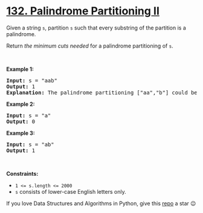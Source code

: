 # [132. Palindrome Partitioning II][title]

<p>Given a string <code>s</code>, partition <code>s</code> such that every substring of the partition is a palindrome.</p>
<p>Return <em>the minimum cuts needed</em> for a palindrome partitioning of <code>s</code>.</p>
<p> </p>
<p><strong>Example 1:</strong></p>
<pre><strong>Input:</strong> s = "aab"
<strong>Output:</strong> 1
<strong>Explanation:</strong> The palindrome partitioning ["aa","b"] could be produced using 1 cut.
</pre>
<p><strong>Example 2:</strong></p>
<pre><strong>Input:</strong> s = "a"
<strong>Output:</strong> 0
</pre>
<p><strong>Example 3:</strong></p>
<pre><strong>Input:</strong> s = "ab"
<strong>Output:</strong> 1
</pre>
<p> </p>
<p><strong>Constraints:</strong></p>
<ul>
<li><code>1 &lt;= s.length &lt;= 2000</code></li>
<li><code>s</code> consists of lower-case English letters only.</li>
</ul>


If you love Data Structures and Algorithms in Python, give this [repo][me] a star :wink:

[title]: https://leetcode.com/problems/palindrome-partitioning-ii
[me]: https://github.com/bumblebee211196/awesome-python-leetcode